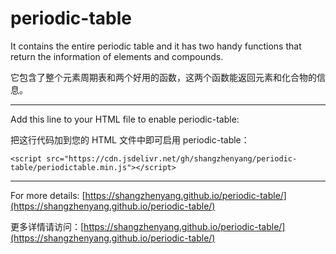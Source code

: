 # periodic-table

It contains the entire periodic table and it has two handy functions that return the information of elements and compounds.

它包含了整个元素周期表和两个好用的函数，这两个函数能返回元素和化合物的信息。

---

Add this line to your HTML file to enable periodic-table:

把这行代码加到您的 HTML 文件中即可启用 periodic-table：

    <script src="https://cdn.jsdelivr.net/gh/shangzhenyang/periodic-table/periodictable.min.js"></script>

---

For more details: [https://shangzhenyang.github.io/periodic-table/](https://shangzhenyang.github.io/periodic-table/)

更多详情请访问：[https://shangzhenyang.github.io/periodic-table/](https://shangzhenyang.github.io/periodic-table/)
